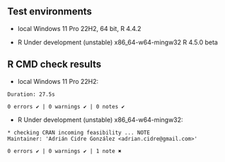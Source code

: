 

## Test environments

* local Windows 11 Pro 22H2, 64 bit, R 4.4.2

* R Under development (unstable) x86_64-w64-mingw32 R 4.5.0 beta


## R CMD check results

* local Windows 11 Pro 22H2: 

```
Duration: 27.5s

0 errors ✔ | 0 warnings ✔ | 0 notes ✔
```

* R Under development (unstable) x86_64-w64-mingw32:

```
* checking CRAN incoming feasibility ... NOTE
Maintainer: 'Adrián Cidre González <adrian.cidre@gmail.com>'

0 errors ✔ | 0 warnings ✔ | 1 note ✖
```

